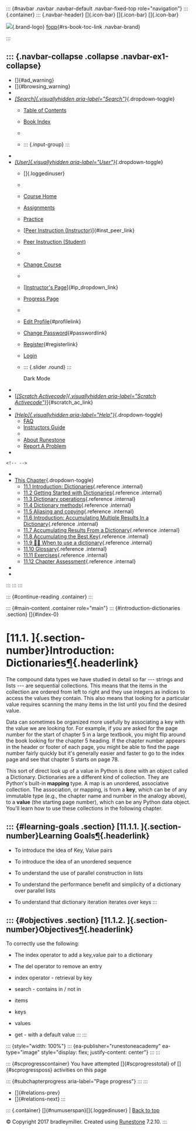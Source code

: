 ::: {#navbar .navbar .navbar-default .navbar-fixed-top role="navigation"}
::: {.container}
::: {.navbar-header}
[]{.icon-bar} []{.icon-bar} []{.icon-bar}

<div>

[![](../_static/img/RAIcon.png)](/runestone/default/user/login){.brand-logo}
[fopp](../index.html){#rs-book-toc-link .navbar-brand}

</div>
:::

::: {.navbar-collapse .collapse .navbar-ex1-collapse}
-   
-   []{#ad_warning}
-   []{#browsing_warning}
-   
-   [*[Search]{.visuallyhidden
    aria-label="Search"}*](#){.dropdown-toggle}
    -   [Table of Contents](../index.html)

    -   [Book Index](../genindex.html)

    -   

    -   ::: {.input-group}
        :::
-   
-   [*[User]{.visuallyhidden aria-label="User"}*](#){.dropdown-toggle}
    -   []{.loggedinuser}

    -   

    -   [Course Home](/ns/course/index)

    -   [Assignments](/assignment/student/chooseAssignment)

    -   [Practice](/runestone/assignments/practice)

    -   [[Peer Instruction
        (Instructor)](/runestone/peer/instructor.html)]{#inst_peer_link}

    -   [Peer Instruction (Student)](/runestone/peer/student.html)

    -   

    -   [Change Course](/runestone/default/courses)

    -   

    -   [[Instructor\'s
        Page](/runestone/admin/index)]{#ip_dropdown_link}

    -   [Progress Page](/runestone/dashboard/studentreport)

    -   

    -   [Edit Profile](/runestone/default/user/profile){#profilelink}

    -   [Change
        Password](/runestone/default/user/change_password){#passwordlink}

    -   [Register](/runestone/default/user/register){#registerlink}

    -   [Login](#)

    -   ::: {.slider .round}
        :::

        Dark Mode
-   
-   [[*[Scratch Activecode]{.visuallyhidden
    aria-label="Scratch Activecode"}*](javascript:runestoneComponents.popupScratchAC())]{#scratch_ac_link}
-   
-   [*[Help]{.visuallyhidden aria-label="Help"}*](#){.dropdown-toggle}
    -   [FAQ](http://runestoneinteractive.org/pages/faq.html)
    -   [Instructors Guide](https://guide.runestone.academy)
    -   
    -   [About Runestone](http://runestoneinteractive.org)
    -   [Report A
        Problem](/runestone/default/reportabug?course=fopp&page=intro-DictionaryGoals)
-   

```{=html}
<!-- -->
```
-   
-   [This Chapter](../index.html){.dropdown-toggle}
    -   [11.1 Introduction:
        Dictionaries](intro-DictionaryGoals.html){.reference .internal}
    -   [11.2 Getting Started with
        Dictionaries](intro-Dictionaries.html){.reference .internal}
    -   [11.3 Dictionary
        operations](Dictionaryoperations.html){.reference .internal}
    -   [11.4 Dictionary methods](Dictionarymethods.html){.reference
        .internal}
    -   [11.5 Aliasing and copying](Aliasingandcopying.html){.reference
        .internal}
    -   [11.6 Introduction: Accumulating Multiple Results In a
        Dictionary](intro-AccumulatingMultipleResultsInaDictionary.html){.reference
        .internal}
    -   [11.7 Accumulating Results From a
        Dictionary](AccumulatingResultsFromaDictionary.html){.reference
        .internal}
    -   [11.8 Accumulating the Best
        Key](AccumulatingtheBestKey.html){.reference .internal}
    -   [11.9 👩‍💻 When to use a
        dictionary](WPChoosingDictionaries.html){.reference .internal}
    -   [11.10 Glossary](Glossary.html){.reference .internal}
    -   [11.11 Exercises](Exercises.html){.reference .internal}
    -   [11.12 Chapter Assessment](ChapterAssessment.html){.reference
        .internal}
-   
-   
:::
:::
:::

::: {#continue-reading .container}
:::

::: {#main-content .container role="main"}
::: {#introduction-dictionaries .section}
[]{#index-0}

[11.1. ]{.section-number}Introduction: Dictionaries[¶](#introduction-dictionaries "Permalink to this heading"){.headerlink}
===========================================================================================================================

The compound data types we have studied in detail so far --- strings and
lists --- are sequential collections. This means that the items in the
collection are ordered from left to right and they use integers as
indices to access the values they contain. This also means that looking
for a particular value requires scanning the many items in the list
until you find the desired value.

Data can sometimes be organized more usefully by associating a key with
the value we are looking for. For example, if you are asked for the page
number for the start of chapter 5 in a large textbook, you might flip
around the book looking for the chapter 5 heading. If the chapter number
appears in the header or footer of each page, you might be able to find
the page number fairly quickly but it's generally easier and faster to
go to the index page and see that chapter 5 starts on page 78.

This sort of direct look up of a value in Python is done with an object
called a Dictionary. Dictionaries are a different kind of collection.
They are Python's built-in **mapping** type. A map is an unordered,
associative collection. The association, or mapping, is from a **key**,
which can be of any immutable type (e.g., the chapter name and number in
the analogy above), to a **value** (the starting page number), which can
be any Python data object. You'll learn how to use these collections in
the following chapter.

::: {#learning-goals .section}
[11.1.1. ]{.section-number}Learning Goals[¶](#learning-goals "Permalink to this heading"){.headerlink}
------------------------------------------------------------------------------------------------------

-   To introduce the idea of Key, Value pairs

-   To introduce the idea of an unordered sequence

-   To understand the use of parallel construction in lists

-   To understand the performance benefit and simplicity of a dictionary
    over parallel lists

-   To understand that dictionary iteration iterates over keys
:::

::: {#objectives .section}
[11.1.2. ]{.section-number}Objectives[¶](#objectives "Permalink to this heading"){.headerlink}
----------------------------------------------------------------------------------------------

To correctly use the following:

-   The index operator to add a key,value pair to a dictionary

-   The del operator to remove an entry

-   index operator - retrieval by key

-   search - contains in / not in

-   items

-   keys

-   values

-   get - with a default value
:::
:::

::: {style="width: 100%"}
::: {ea-publisher="runestoneacademy" ea-type="image" style="display: flex; justify-content: center"}
:::
:::

::: {#scprogresscontainer}
You have attempted []{#scprogresstotal} of []{#scprogressposs}
activities on this page

::: {#subchapterprogress aria-label="Page progress"}
:::
:::

-   [[](toctree.html)]{#relations-prev}
-   [[](intro-Dictionaries.html)]{#relations-next}
:::

::: {.container}
[]{#numuserspan}[]{.loggedinuser} \| [Back to top](#)

© Copyright 2017 bradleymiller. Created using
[Runestone](http://runestoneinteractive.org/) 7.2.10.
:::
